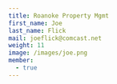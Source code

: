 ```yaml
---
title: Roanoke Property Mgmt
first_name: Joe
last_name: Flick
mail: joeflick@comcast.net
weight: 11
image: /images/joe.png
member:
  - true
---
```

